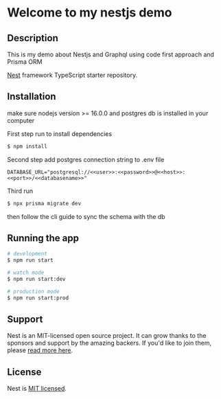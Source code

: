 # Welcome to my nestjs demo 

## Description

This is my demo about Nestjs and Graphql using code first approach and Prisma ORM

[Nest](https://github.com/nestjs/nest) framework TypeScript starter repository.

## Installation

make sure nodejs version >= 16.0.0 and postgres db is installed in your computer

First step run to install dependencies

```bash
$ npm install
```

Second step
add postgres connection string to .env file

``DATABASE_URL="postgresql://<<user>>:<<password>>@<<host>>:<<port>>/<<databasename>>"``

Third run 

```bash
$ npx prisma migrate dev
```

then follow the cli guide to sync the schema with the db

## Running the app

```bash
# development
$ npm run start

# watch mode
$ npm run start:dev

# production mode
$ npm run start:prod
```


## Support

Nest is an MIT-licensed open source project. It can grow thanks to the sponsors and support by the amazing backers. If you'd like to join them, please [read more here](https://docs.nestjs.com/support).


## License

Nest is [MIT licensed](LICENSE).
